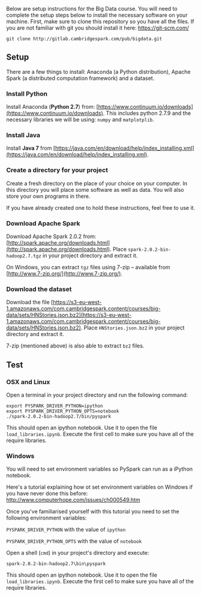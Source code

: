 Below are setup instructions for the Big Data course. You will need to
complete the setup steps below to install the necessary software on your
machine. First, make sure to clone this repository so you have all the files. If you are not familiar with git you should install it here: https://git-scm.com/

`git clone http://gitlab.cambridgespark.com/pub/bigdata.git`


## Setup

There are a few things to install: Anaconda (a Python distribution), Apache
Spark (a distributed computation framework) and a dataset.


### Install Python

Install Anaconda (**Python 2.7**) from:  [https://www.continuum.io/downloads](https://www.continuum.io/downloads).
This includes python 2.7.9 and the necessary libraries we will be using: `numpy` and `matplotplib`.


### Install Java

Install **Java 7** from [https://java.com/en/download/help/index_installing.xml](https://java.com/en/download/help/index_installing.xml).

### Create a directory for your project

Create a fresh directory on the place of your choice on your computer. In this
directory you will place some software as well as data. You will also store
your own programs in there.

If you have already created one to hold these instructions, feel free to use
it.


### Download Apache Spark

Download Apache Spark 2.0.2 from: [http://spark.apache.org/downloads.html](http://spark.apache.org/downloads.html). Place `spark-2.0.2-bin-hadoop2.7.tgz` in your project directory and extract it.

On Windows, you can extract `tgz` files using 7-zip – available from [http://www.7-zip.org/](http://www.7-zip.org/).

### Download the dataset

Download the file
[https://s3-eu-west-1.amazonaws.com/com.cambridgespark.content/courses/big-data/sets/HNStories.json.bz2](https://s3-eu-west-1.amazonaws.com/com.cambridgespark.content/courses/big-data/sets/HNStories.json.bz2). Place `HNStories.json.bz2` in your project directory and extract it.

7-zip (mentioned above) is also able to extract `bz2` files.

## Test

### OSX and Linux

Open a terminal in your project directory and run the following command:

```
export PYSPARK_DRIVER_PYTHON=ipython
export PYSPARK_DRIVER_PYTHON_OPTS=notebook
./spark-2.0.2-bin-hadoop2.7/bin/pyspark
```

This should open an ipython notebook. Use it to open the file `load_libraries.ipynb`. Execute the first cell to make sure you have all of the require libraries.

### Windows

You will need to set environment variables so PySpark can run as a iPython notebook.

Here's a tutorial explaining how ot set environment variables on Windows if you have never done this before: http://www.computerhope.com/issues/ch000549.htm

Once you've familiarised yourself with this tutorial you need to set the following environment variables:

`PYSPARK_DRIVER_PYTHON` with the value of `ipython`

`PYSPARK_DRIVER_PYTHON_OPTS` with the value of `notebook`

Open a shell (`cmd`) in your project's directory and execute:
```
spark-2.0.2-bin-hadoop2.7\bin\pyspark
```

This should open an ipython notebook. Use it to open the file `load_libraries.ipynb`. Execute the first cell to make sure you have all of the require libraries.
